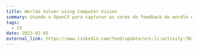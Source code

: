 ```yaml
---
title: Worlde Solver using Computer Vision
summary: Usando o OpenCV para capturar as cores do feedback do wordle e executar o algoritmo para resolver a palavra do dia.
tags:
  - CV
date: 2023-01-01
external_link: https://www.linkedin.com/feed/update/urn:li:activity:7022022029591592960/
---
```

